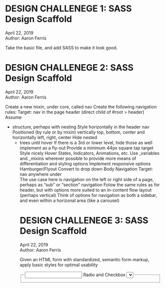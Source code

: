 # DESIGN CHALLENEGE 1: SASS Design Scaffold
April 22, 2019  
Author: Aaron Ferris  
  
Take the basic file, and add SASS to make it look good.
  
# DESIGN CHALLENEGE 2: SASS Design Scaffold
April 22, 2019  
Author: Aaron Ferris  
  
Create a new mixin, under core, called nav
Create the following navigation rules:
Target: nav in the page header (direct child of #root > header)
Assume <ul> <li> structure, perhaps with nesting
Style horizontally in the header nav
Positioned (by rule or by mixin) vertically top, bottom, center and horizontally left, right, center
Hide nested <ul> <li> trees until hover
If there is a 3rd or lower level, hide those as well
implement as a fly-out
Provide a minimum 44px square tap target
Style nicely
Hover States, Indicators, Animations, etc.
Use _variables and _mixins wherever possible to provide more means of differentiation and styling options
Implement responsive options
Hamburger/Flyout
Convert to drop down
Body Navigation
Target: nav anywhere under <main>
The use case here is navigation on the left or right side of a page, perhaps as “sub” or “section” navigation
Folow the same rules as for header, but with options more suited to an in-content flow layout (perhaps vertical)
Think of options for navigation as both a sidebar, and even within a horizonal area (like a carousel)
  
# DESIGN CHALLENEGE 3: SASS Design Scaffold
April 22, 2019  
Author: Aaron Ferris  
  
Given an HTML form with standardized, semantic form markup, apply basic styles for optimal usability
<form />
<fieldset /> <Legend />
<label />
<input />
Radio and Checkbox
<select />
Do not style the fields themselves. Focus on form layout for both top-down and ltr forms.
Provide layout classes (i.e. ‘horizontal’, ‘address’) for extensibility
  
# DESIGN CHALLENEGE 4: SASS Design Scaffold
April 22, 2019  
Author: Aaron Ferris  
  
Work in a fork of your “sass-design” repository in your github account
Create a new component called List with the following requirements:
[x] Accepts a property called items which is an array of data to render
[x] Accepts a property indicating what type of list this is (ordered, unordered, etc)
[]Accepts a property indicating what style of list (this is visual)
Generate the correct JSX and SASS to render the elements from items in proper semantic tags.
Write styles/sass modules designed to style your list correctly based on options sent in with props.
  

## Challenge Links
Created with CodeSandbox  
[sandbox results](https://ykk0x7xwn1.codesandbox.io/)  
[most recent sandbox](https://codesandbox.io/s/github/abferris/design/tree/csb-1555972487062/)  
[PR request](https://github.com/codefellows-js-401d29-aaron-ferris/design/pull/1)
